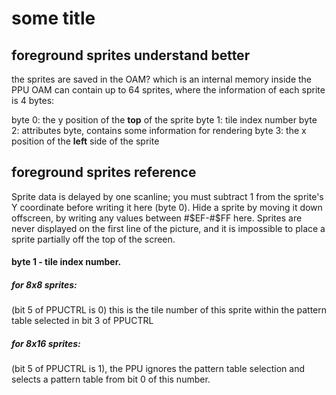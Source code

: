 # some title

## foreground sprites understand better

the sprites are saved in the OAM? which is an internal memory inside the PPU
OAM can contain up to 64 sprites, where the information of each sprite is 4 bytes:

byte 0: the y position of the **top** of the sprite
byte 1: tile index number
byte 2: attributes byte, contains some information for rendering
byte 3: the x position of the **left** side of the sprite






























## foreground sprites reference

Sprite data is delayed by one scanline; you must subtract 1 from the sprite's Y coordinate before writing it here (byte 0). Hide a sprite by moving it down offscreen, by writing any values between #$EF-#$FF here. Sprites are never displayed on the first line of the picture, and it is impossible to place a sprite partially off the top of the screen. 

#### byte 1 - tile index number.
##### for 8x8 sprites:
(bit 5 of PPUCTRL is 0) this is the tile number of this sprite within the pattern table selected in bit 3 of PPUCTRL
##### for 8x16 sprites:
(bit 5 of PPUCTRL is 1), the PPU ignores the pattern table selection and selects a pattern table from bit 0 of this number. 